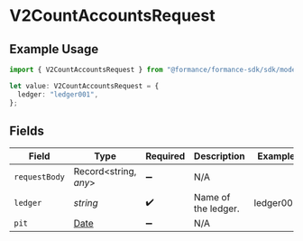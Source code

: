 # V2CountAccountsRequest

## Example Usage

```typescript
import { V2CountAccountsRequest } from "@formance/formance-sdk/sdk/models/operations";

let value: V2CountAccountsRequest = {
  ledger: "ledger001",
};
```

## Fields

| Field                                                                                         | Type                                                                                          | Required                                                                                      | Description                                                                                   | Example                                                                                       |
| --------------------------------------------------------------------------------------------- | --------------------------------------------------------------------------------------------- | --------------------------------------------------------------------------------------------- | --------------------------------------------------------------------------------------------- | --------------------------------------------------------------------------------------------- |
| `requestBody`                                                                                 | Record<string, *any*>                                                                         | :heavy_minus_sign:                                                                            | N/A                                                                                           |                                                                                               |
| `ledger`                                                                                      | *string*                                                                                      | :heavy_check_mark:                                                                            | Name of the ledger.                                                                           | ledger001                                                                                     |
| `pit`                                                                                         | [Date](https://developer.mozilla.org/en-US/docs/Web/JavaScript/Reference/Global_Objects/Date) | :heavy_minus_sign:                                                                            | N/A                                                                                           |                                                                                               |